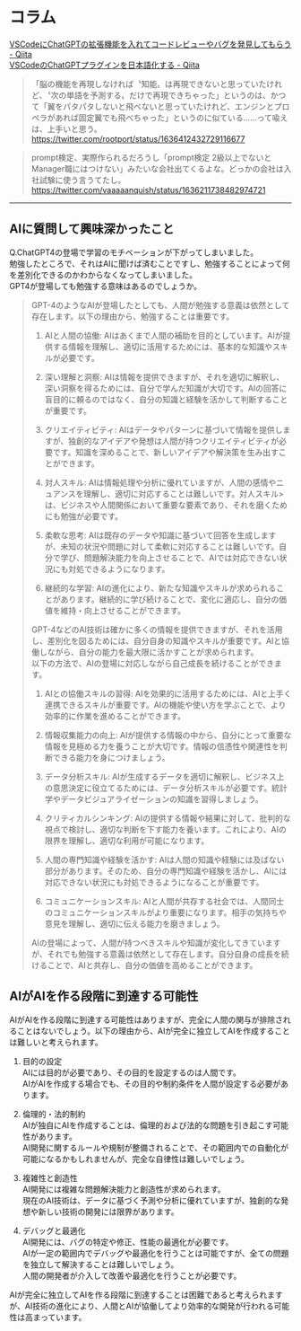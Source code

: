 # コラム

[VSCodeにChatGPTの拡張機能を入れてコードレビューやバグを発見してもらう - Qiita](https://qiita.com/tak001/items/c3000b3ce9b6e72b2ae5)  
[VSCodeのChatGPTプラグインを日本語化する - Qiita](https://qiita.com/akiraak/items/b8ad643eafe1a32341ff)  

>「脳の機能を再現しなければ〝知能〟は再現できないと思っていたけれど、〝次の単語を予測する〟だけで再現できちゃった」というのは、かつて「翼をパタパタしないと飛べないと思っていたけれど、エンジンとプロペラがあれば固定翼でも飛べちゃった」というのに似ている……って喩えは、上手いと思う。  
<https://twitter.com/rootport/status/1636412432729116677>  

<!--  -->
>prompt検定、実際作られるだろうし「prompt検定 2級以上でないとManager職にはつけない」みたいな会社出てくるよな。どっかの会社は入社試験に使う言うてたし。  
<https://twitter.com/vaaaaanquish/status/1636211738482974721>  

---

## AIに質問して興味深かったこと

Q.ChatGPT4の登場で学習のモチベーションが下がってしまいました。  
勉強したところで、それはAIに聞けば済むことですし、勉強することによって何を差別化できるのかわからなくなってしまいました。  
GPT4が登場しても勉強する意味はあるのでしょうか。  

>GPT-4のようなAIが登場したとしても、人間が勉強する意義は依然として存在します。以下の理由から、勉強することは重要です。
>
>1. AIと人間の協働: AIはあくまで人間の補助を目的としています。AIが提供する情報を理解し、適切に活用するためには、基本的な知識やスキルが必要です。
>
>2. 深い理解と洞察: AIは情報を提供できますが、それを適切に解釈し、深い洞察を得るためには、自分で学んだ知識が大切です。AIの回答に盲目的に頼るのではなく、自分の知識と経験を活かして判断することが重要です。
>
>3. クリエイティビティ: AIはデータやパターンに基づいて情報を提供しますが、独創的なアイデアや発想は人間が持つクリエイティビティが必要です。知識を深めることで、新しいアイデアや解決策を生み出すことができます。
>
>4. 対人スキル: AIは情報処理や分析に優れていますが、人間の感情やニュアンスを理解し、適切に対応することは難しいです。対人スキル>は、ビジネスや人間関係において重要な要素であり、それを磨くためにも勉強が必要です。
>
>5. 柔軟な思考: AIは既存のデータや知識に基づいて回答を生成しますが、未知の状況や問題に対して柔軟に対応することは難しいです。自分で学び、問題解決能力を向上させることで、AIでは対応できない状況にも対処できるようになります。
>
>6. 継続的な学習: AIの進化により、新たな知識やスキルが求められることがあります。継続的に学び続けることで、変化に適応し、自分の価値を維持・向上させることができます。
>
>GPT-4などのAI技術は確かに多くの情報を提供できますが、それを活用し、差別化を図るためには、自分自身の知識やスキルが重要です。AIと協働しながら、自分の能力を最大限に活かすことが求められます。  
>以下の方法で、AIの登場に対応しながら自己成長を続けることができます。  
>
>1. AIとの協働スキルの習得: AIを効果的に活用するためには、AIと上手く連携できるスキルが重要です。AIの機能や使い方を学ぶことで、より効率的に作業を進めることができます。
>
>2. 情報収集能力の向上: AIが提供する情報の中から、自分にとって重要な情報を見極める力を養うことが大切です。情報の信憑性や関連性を判断できる能力を身につけましょう。
>
>3. データ分析スキル: AIが生成するデータを適切に解釈し、ビジネス上の意思決定に役立てるためには、データ分析スキルが必要です。統計学やデータビジュアライゼーションの知識を習得しましょう。
>
>4. クリティカルシンキング: AIの提供する情報や結果に対して、批判的な視点で検討し、適切な判断を下す能力を養います。これにより、AIの限界を理解し、適切な利用が可能になります。
>
>5. 人間の専門知識や経験を活かす: AIは人間の知識や経験には及ばない部分があります。そのため、自分の専門知識や経験を活かし、AIには対応できない状況にも対処できるようになることが重要です。
>
>6. コミュニケーションスキル: AIと人間が共存する社会では、人間同士のコミュニケーションスキルがより重要になります。相手の気持ちや意見を理解し、適切に伝える能力を磨きましょう。
>
>AIの登場によって、人間が持つべきスキルや知識が変化してきていますが、それでも勉強する意義は依然として存在します。自分自身の成長を続けることで、AIと共存し、自分の価値を高めることができます。

## AIがAIを作る段階に到達する可能性

AIがAIを作る段階に到達する可能性はありますが、完全に人間の関与が排除されることはないでしょう。以下の理由から、AIが完全に独立してAIを作成することは難しいと考えられます。

1. 目的の設定  
AIには目的が必要であり、その目的を設定するのは人間です。  
AIがAIを作成する場合でも、その目的や制約条件を人間が設定する必要があります。  

2. 倫理的・法的制約  
AIが独自にAIを作成することは、倫理的および法的な問題を引き起こす可能性があります。  
AI開発に関するルールや規制が整備されることで、その範囲内での自動化が可能になるかもしれませんが、完全な自律性は難しいでしょう。  

3. 複雑性と創造性  
AI開発には複雑な問題解決能力と創造性が求められます。  
現在のAI技術は、データに基づく予測や分析に優れていますが、独創的な発想や新しい技術の開発には限界があります。  

4. デバッグと最適化  
AI開発には、バグの特定や修正、性能の最適化が必要です。  
AIが一定の範囲内でデバッグや最適化を行うことは可能ですが、全ての問題を独立して解決することは難しいでしょう。  
人間の開発者が介入して改善や最適化を行うことが必要です。  

AIが完全に独立してAIを作る段階に到達することは困難であると考えられますが、AI技術の進化により、人間とAIが協働してより効率的な開発が行われる可能性は高まっています。

